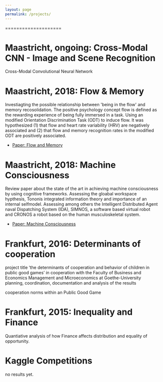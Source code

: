 ```yaml
---
layout: page
permalink: /projects/
---
```


====================

Maastricht, ongoing: Cross-Modal CNN - Image and Scene Recognition
====================
Cross-Modal Convolutional Neural Network


Maastricht, 2018: Flow & Memory
====================
Investiagting the possible relationship between 'being in the flow' and memory recosolidation. The positive psychology concept flow is defined as the rewarding experience of being fully immersed in a task. Using an modified Orientation Discrimination Task (ODT) to induce flow. It was hypothesized (1) that flow and heart rate variability (HRV) are negatively associated and (2) that flow and memory recognition rates in the modified ODT are positively associated. 
- [Paper: Flow and Memory]({{mariusmarten.github.io}}/projects/2018_Being_in_the_Flow.pdf)


Maastricht, 2018: Machine Consciousness
====================
Review paper about the state of the art in achieving machine consciousness by using cognitive frameworks. Assessing the gloabal workspace hypthesis, Tononis integrated information theory and importance of an internal selfmodel. Assessing among others the Intelligent Distributed Agent naval Dispatching System (IDA),  SIMNOS, a software based virtual robot and CRONOS a robot based on the human musculoskeletal system.
- [Paper: Machine Consciousness]({{mariusmarten.github.io}}/projects/2018_Artifical_Consciousness.pdf)



Frankfurt, 2016: Determinants of cooperation
====================
project title ‘the determinants of cooperation and behavior of children in public good games’
in cooperation with the Faculty of Business and Economics Management and Microeconomics at Goethe-University
planning, coordination, documentation and analysis of the results

cooperation norms within an Public Good Game


Frankfurt, 2015: Inequality  and  Finance
====================
Quantiative analysis of how Finance affects distribution and equality of opportunity. 

Kaggle Competitions
====================
no results yet.






 
